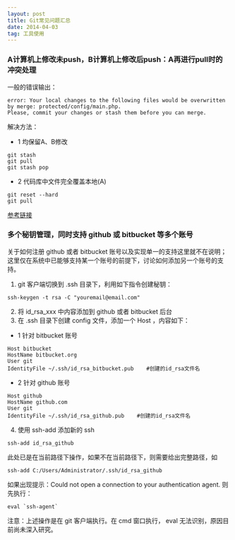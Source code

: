 ```yaml
---
layout: post
title: Git常见问题汇总
date: 2014-04-03 
tag: 工具使用
---
```


### A计算机上修改未push，B计算机上修改后push：A再进行pull时的冲突处理
一般的错误输出：

```
error: Your local changes to the following files would be overwritten by merge: protected/config/main.php.
Please, commit your changes or stash them before you can merge.
```

解决方法：
* 1 均保留A、B修改
```
git stash
git pull
git stash pop
```

* 2 代码库中文件完全覆盖本地(A)
```
git reset --hard
git pull
```

[参考链接](http://blog.csdn.net/iefreer/article/details/7679631)

### 多个秘钥管理，同时支持 github 或 bitbucket 等多个账号
关于如何注册 github 或者 bitbucket 账号以及实现单一的支持这里就不在说明；这里仅在系统中已能够支持某一个账号的前提下，讨论如何添加另一个账号的支持。

1. git 客户端切换到 .ssh 目录下，利用如下指令创建秘钥：
```
ssh-keygen -t rsa -C "youremail@email.com"
```
2. 将 id_rsa_xxx 中内容添加到 github 或者 bitbucket 后台
3. 在 .ssh 目录下创建 config 文件，添加一个 Host ，内容如下：
* 1 针对 bitbucket 账号
```
Host bitbucket
HostName bitbucket.org
User git
IdentityFile ~/.ssh/id_rsa_bitbucket.pub    #创建的id_rsa文件名
```
* 2 针对 github 账号
```
Host github
HostName github.com
User git
IdentityFile ~/.ssh/id_rsa_github.pub    #创建的id_rsa文件名
```
4. 使用 ssh-add 添加新的 ssh
```
ssh-add id_rsa_github
```
此处已是在当前路径下操作，如果不在当前路径下，则需要给出完整路径，如

```
ssh-add C:/Users/Administrator/.ssh/id_rsa_github
```
如果出现提示：Could not open a connection to your authentication agent. 则先执行：
```
eval `ssh-agent`
```

注意：上述操作是在 git 客户端执行。在 cmd 窗口执行， eval 无法识别，原因目前尚未深入研究。


